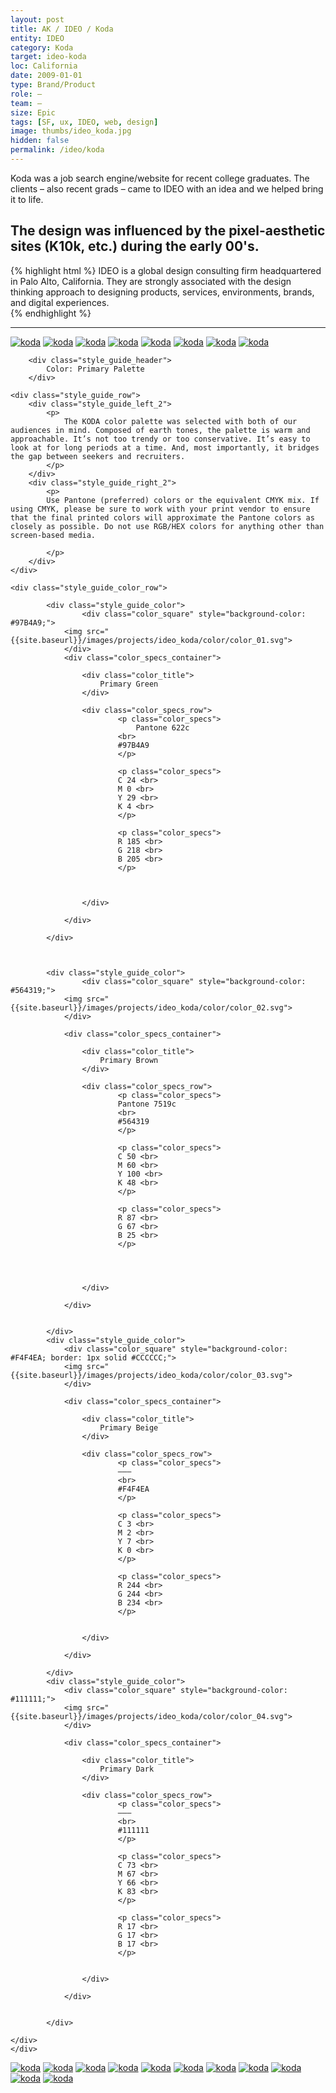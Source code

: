 ```yaml
---
layout: post
title: AK / IDEO / Koda
entity: IDEO
category: Koda
target: ideo-koda
loc: California
date: 2009-01-01
type: Brand/Product
role: –
team: –
size: Epic
tags: [SF, ux, IDEO, web, design]
image: thumbs/ideo_koda.jpg
hidden: false
permalink: /ideo/koda
---
```


<div class="bg_color_none">
<div class="large_words">
Koda was a job search engine/website for recent college graduates. The clients – also recent grads – came to IDEO with an idea and we helped bring it to life.
</div>
</div>

## The design was influenced by the pixel-aesthetic sites (K10k, etc.) during the early&nbsp;00's. 


{% highlight html %}
IDEO is a global design consulting firm headquartered in Palo Alto, California. They are strongly associated with the design thinking approach to designing products, services, environments, brands, and digital experiences.  
{% endhighlight %}

---


<a href="{{site.baseurl}}/images/projects/ideo_koda/000_logo.svg" target="_blank">
<img src="{{site.baseurl}}/images/projects/ideo_koda/000_logo.svg" alt="koda"></a>

<a href="{{site.baseurl}}/images/projects/ideo_koda/004.jpg" target="_blank">
<img src="{{site.baseurl}}/images/projects/ideo_koda/004.jpg" alt="koda"></a>

<a href="{{site.baseurl}}/images/projects/ideo_koda/koda_00.jpg" target="_blank">
<img src="{{site.baseurl}}/images/projects/ideo_koda/koda_00.jpg" alt="koda"></a>


<a href="{{site.baseurl}}/images/projects/ideo_koda/007.svg" target="_blank">
<img src="{{site.baseurl}}/images/projects/ideo_koda/007.svg" alt="koda"></a>

<a href="{{site.baseurl}}/images/projects/ideo_koda/002.svg" target="_blank">
<img src="{{site.baseurl}}/images/projects/ideo_koda/002.svg" alt="koda"></a>

<a href="{{site.baseurl}}/images/projects/ideo_koda/003.svg" target="_blank">
<img src="{{site.baseurl}}/images/projects/ideo_koda/003.svg" alt="koda"></a>

<a href="{{site.baseurl}}/images/projects/ideo_koda/004.svg" target="_blank">
<img src="{{site.baseurl}}/images/projects/ideo_koda/004.svg" alt="koda"></a>

<a href="{{site.baseurl}}/images/projects/ideo_koda/008.png" target="_blank">
<img src="{{site.baseurl}}/images/projects/ideo_koda/008.png" alt="koda"></a>




<div class="style_guide_group" id="color_primary"> 

		<div class="style_guide_header">
			Color: Primary Palette
		</div>

	<div class="style_guide_row"> 
		<div class="style_guide_left_2">
			<p>
				The KODA color palette was selected with both of our audiences in mind. Composed of earth tones, the palette is warm and approachable. It’s not too trendy or too conservative. It’s easy to look at for long periods at a time. And, most importantly, it bridges the gap between seekers and recruiters.
			</p>
		</div>
		<div class="style_guide_right_2">
			<p>
			Use Pantone (preferred) colors or the equivalent CMYK mix. If using CMYK, please be sure to work with your print vendor to ensure that the final printed colors will approximate the Pantone colors as closely as possible. Do not use RGB/HEX colors for anything other than screen-based media.

			</p>
		</div>
	</div>

<div class="style_guide_row"> 

	<div class="style_guide_color_row"> 

			<div class="style_guide_color">
					<div class="color_square" style="background-color: #97B4A9;">
				<img src="{{site.baseurl}}/images/projects/ideo_koda/color/color_01.svg">
				</div>
				<div class="color_specs_container">

					<div class="color_title">
						Primary Green
					</div>

					<div class="color_specs_row">
							<p class="color_specs">
							  	Pantone 622c 
						  	<br>
						  	#97B4A9
							</p>

							<p class="color_specs">
						  	C 24 <br>
						  	M 0 <br>
						  	Y 29 <br>
						  	K 4 <br>
							</p>

							<p class="color_specs">
						  	R 185 <br>
						  	G 218 <br>
						  	B 205 <br>
							</p>



					</div>

				</div>	

			</div>



			<div class="style_guide_color">
					<div class="color_square" style="background-color: #564319;">
				<img src="{{site.baseurl}}/images/projects/ideo_koda/color/color_02.svg">
				</div>

				<div class="color_specs_container">

					<div class="color_title">
						Primary Brown
					</div>

					<div class="color_specs_row">
							<p class="color_specs">
						  	Pantone 7519c 
						  	<br>
						  	#564319
							</p>

							<p class="color_specs">
						  	C 50 <br>
						  	M 60 <br>
						  	Y 100 <br>
						  	K 48 <br>
							</p>

							<p class="color_specs">
						  	R 87 <br>
						  	G 67 <br>
						  	B 25 <br>
							</p>




					</div>

				</div>	


			</div>
			<div class="style_guide_color">
				<div class="color_square" style="background-color: #F4F4EA; border: 1px solid #CCCCCC;">
				<img src="{{site.baseurl}}/images/projects/ideo_koda/color/color_03.svg">
				</div>

				<div class="color_specs_container">

					<div class="color_title">
						Primary Beige
					</div>

					<div class="color_specs_row">
							<p class="color_specs">
						  	–––
						  	<br>
						  	#F4F4EA
							</p>

							<p class="color_specs">
						  	C 3 <br>
						  	M 2 <br>
						  	Y 7 <br>
						  	K 0 <br>
							</p>

							<p class="color_specs">
						  	R 244 <br>
						  	G 244 <br>
						  	B 234 <br>
							</p>


					</div>

				</div>	

			</div>
			<div class="style_guide_color">
				<div class="color_square" style="background-color: #111111;">
				<img src="{{site.baseurl}}/images/projects/ideo_koda/color/color_04.svg">
				</div>

				<div class="color_specs_container">

					<div class="color_title">
						Primary Dark
					</div>

					<div class="color_specs_row">
							<p class="color_specs">
						  	––– 
						  	<br>
						  	#111111
							</p>

							<p class="color_specs">
						  	C 73 <br>
						  	M 67 <br>
						  	Y 66 <br>
						  	K 83 <br>
							</p>

							<p class="color_specs">
						  	R 17 <br>
						  	G 17 <br>
						  	B 17 <br>
							</p>


					</div>

				</div>	


			</div>

	</div>
	</div>
</div>










<!--  -->




<a href="{{site.baseurl}}/images/projects/ideo_koda/005.png" target="_blank">
<img src="{{site.baseurl}}/images/projects/ideo_koda/005.png" alt="koda"></a>

<a href="{{site.baseurl}}/images/projects/ideo_koda/006.png" target="_blank">
<img src="{{site.baseurl}}/images/projects/ideo_koda/006.png" alt="koda"></a>


<a href="{{site.baseurl}}/images/projects/ideo_koda/koda_01.jpg" target="_blank">
<img src="{{site.baseurl}}/images/projects/ideo_koda/koda_01.jpg" alt="koda"></a>

<a href="{{site.baseurl}}/images/projects/ideo_koda/koda_02.jpg" target="_blank">
<img src="{{site.baseurl}}/images/projects/ideo_koda/koda_02.jpg" alt="koda"></a>

<a href="{{site.baseurl}}/images/projects/ideo_koda/koda_03.jpg" target="_blank">
<img src="{{site.baseurl}}/images/projects/ideo_koda/koda_03.jpg" alt="koda"></a>

<a href="{{site.baseurl}}/images/projects/ideo_koda/koda_08.jpg" target="_blank">
<img src="{{site.baseurl}}/images/projects/ideo_koda/koda_08.jpg" alt="koda"></a>


<a href="{{site.baseurl}}/images/projects/ideo_koda/007.jpg" target="_blank">
<img src="{{site.baseurl}}/images/projects/ideo_koda/007.jpg" alt="koda"></a>




<a href="{{site.baseurl}}/images/projects/ideo_koda/koda_06.jpg" target="_blank">
<img src="{{site.baseurl}}/images/projects/ideo_koda/koda_06.jpg" alt="koda"></a>

<a href="{{site.baseurl}}/images/projects/ideo_koda/koda_04.jpg" target="_blank">
<img src="{{site.baseurl}}/images/projects/ideo_koda/koda_04.jpg" alt="koda"></a>

<a href="{{site.baseurl}}/images/projects/ideo_koda/koda_05.jpg" target="_blank">
<img src="{{site.baseurl}}/images/projects/ideo_koda/koda_05.jpg" alt="koda"></a>

<a href="{{site.baseurl}}/images/projects/ideo_koda/koda_07.jpg" target="_blank">
<img src="{{site.baseurl}}/images/projects/ideo_koda/koda_07.jpg" alt="koda"></a>










